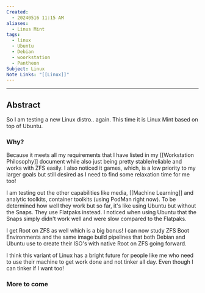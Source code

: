 ```yaml
---
Created:
  - 20240516 11:15 AM
aliases:
  - Linus Mint
tags:
  - linux
  - Ubuntu
  - Debian
  - woorkstation
  - Pantheon
Subject: Linux
Note Links: "[[Linux]]"
---
```

---------------
## Abstract
So I am testing a new Linux distro.. again. This time it is Linux Mint based on top of Ubuntu.

### Why?
Because it meets all my requirements that I have listed in my [[Workstation Philosophy]] document while also just being pretty stable/reliable and works with ZFS easily. I also noticed it games, which, is a low priority to my larger goals but still desired as I need to find some relaxation time for me too!

I am testing out the other capabilities like media, [[Machine Learning]] and analytic toolkits, container toolkits (using PodMan right now). To be determined how well they work but so far, it's like using Ubuntu but without the Snaps. They use Flatpaks instead. I noticed when using Ubuntu that the Snaps simply didn't work well and were slow compared to the Flatpaks.

I get Root on ZFS as well which is a big bonus! I can now study ZFS Boot Environments and the same image build pipelines that both Debian and Ubuntu use to create their ISO's with native Root on ZFS going forward.

I think this variant of Linux has a bright future for people like me who need to use their machine to get work done and not tinker all day. Even though I can tinker if I want too!

### More to come